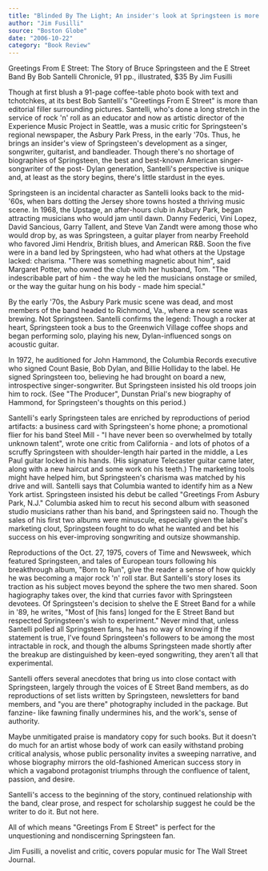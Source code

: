 ```yaml
---
title: "Blinded By The Light; An insider's look at Springsteen is more hagiography than clear-eyed analysis"
author: "Jim Fusilli"
source: "Boston Globe"
date: "2006-10-22"
category: "Book Review"
---
```


Greetings From E Street: The Story of Bruce Springsteen and the E Street Band By Bob Santelli Chronicle, 91 pp., illustrated, $35 By Jim Fusilli

Though at first blush a 91-page coffee-table photo book with text and tchotchkes, at its best Bob Santelli's "Greetings From E Street" is more than editorial filler surrounding pictures. Santelli, who's done a long stretch in the service of rock 'n' roll as an educator and now as artistic director of the Experience Music Project in Seattle, was a music critic for Springsteen's regional newspaper, the Asbury Park Press, in the early '70s. Thus, he brings an insider's view of Springsteen's development as a singer, songwriter, guitarist, and bandleader. Though there's no shortage of biographies of Springsteen, the best and best-known American singer-songwriter of the post- Dylan generation, Santelli's perspective is unique and, at least as the story begins, there's little stardust in the eyes.

Springsteen is an incidental character as Santelli looks back to the mid-'60s, when bars dotting the Jersey shore towns hosted a thriving music scene. In 1968, the Upstage, an after-hours club in Asbury Park, began attracting musicians who would jam until dawn. Danny Federici, Vini Lopez, David Sancious, Garry Tallent, and Steve Van Zandt were among those who would drop by, as was Springsteen, a guitar player from nearby Freehold who favored Jimi Hendrix, British blues, and American R&B. Soon the five were in a band led by Springsteen, who had what others at the Upstage lacked: charisma. "There was something magnetic about him", said Margaret Potter, who owned the club with her husband, Tom. "The indescribable part of him - the way he led the musicians onstage or smiled, or the way the guitar hung on his body - made him special."

By the early '70s, the Asbury Park music scene was dead, and most members of the band headed to Richmond, Va., where a new scene was brewing. Not Springsteen. Santelli confirms the legend: Though a rocker at heart, Springsteen took a bus to the Greenwich Village coffee shops and began performing solo, playing his new, Dylan-influenced songs on acoustic guitar.

In 1972, he auditioned for John Hammond, the Columbia Records executive who signed Count Basie, Bob Dylan, and Billie Holliday to the label. He signed Springsteen too, believing he had brought on board a new, introspective singer-songwriter. But Springsteen insisted his old troops join him to rock. (See "The Producer", Dunstan Prial's new biography of Hammond, for Springsteen's thoughts on this period.)

Santelli's early Springsteen tales are enriched by reproductions of period artifacts: a business card with Springsteen's home phone; a promotional flier for his band Steel Mill - "I have never been so overwhelmed by totally unknown talent", wrote one critic from California \- and lots of photos of a scruffy Springsteen with shoulder-length hair parted in the middle, a Les Paul guitar locked in his hands. (His signature Telecaster guitar came later, along with a new haircut and some work on his teeth.) The marketing tools might have helped him, but Springsteen's charisma was matched by his drive and will. Santelli says that Columbia wanted to identify him as a New York artist. Springsteen insisted his debut be called "Greetings From Asbury Park, N.J." Columbia asked him to recut his second album with seasoned studio musicians rather than his band, and Springsteen said no. Though the sales of his first two albums were minuscule, especially given the label's marketing clout, Springsteen fought to do what he wanted and bet his success on his ever-improving songwriting and outsize showmanship.

Reproductions of the Oct. 27, 1975, covers of Time and Newsweek, which featured Springsteen, and tales of European tours following his breakthrough album, "Born to Run", give the reader a sense of how quickly he was becoming a major rock 'n' roll star. But Santelli's story loses its traction as his subject moves beyond the sphere the two men shared. Soon hagiography takes over, the kind that curries favor with Springsteen devotees. Of Springsteen's decision to shelve the E Street Band for a while in '89, he writes, "Most of [his fans] longed for the E Street Band but respected Springsteen's wish to experiment." Never mind that, unless Santelli polled all Springsteen fans, he has no way of knowing if the statement is true, I've found Springsteen's followers to be among the most intractable in rock, and though the albums Springsteen made shortly after the breakup are distinguished by keen-eyed songwriting, they aren't all that experimental.

Santelli offers several anecdotes that bring us into close contact with Springsteen, largely through the voices of E Street Band members, as do reproductions of set lists written by Springsteen, newsletters for band members, and "you are there" photography included in the package. But fanzine- like fawning finally undermines his, and the work's, sense of authority.

Maybe unmitigated praise is mandatory copy for such books. But it doesn't do much for an artist whose body of work can easily withstand probing critical analysis, whose public personality invites a sweeping narrative, and whose biography mirrors the old-fashioned American success story in which a vagabond protagonist triumphs through the confluence of talent, passion, and desire.

Santelli's access to the beginning of the story, continued relationship with the band, clear prose, and respect for scholarship suggest he could be the writer to do it. But not here.

All of which means "Greetings From E Street" is perfect for the unquestioning and nondiscerning Springsteen fan.

Jim Fusilli, a novelist and critic, covers popular music for The Wall Street Journal.